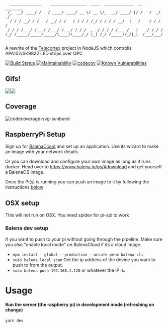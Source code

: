 ```

  ______________    ________________  ____  _____________  __    ________
 /_  __/ ____/ /   / ____/ ____/ __ \/ __ \/_  __/ ____/ |/ /   /  _/  _/
  / / / __/ / /   / __/ / /   / / / / /_/ / / / / __/  |   /    / / / /
 / / / /___/ /___/ /___/ /___/ /_/ / _, _/ / / / /___ /   |   _/ /_/ /
/_/ /_____/_____/_____/\____/\____/_/ |_| /_/ /_____//_/|_|  /___/___/


```
A rewrite of the [Telecortex](https://github.com/laserphile/telecortex) project in NodeJS which controlls APA102/SK9822 LED strips over OPC

[![Build Status](https://travis-ci.org/Laserphile/JS-Telecortex-2-Server.svg?branch=master)](https://travis-ci.org/Laserphile/JS-Telecortex-2-Server)
[![Maintainability](https://api.codeclimate.com/v1/badges/ef74b26938c3f747b39f/maintainability)](https://codeclimate.com/github/Laserphile/JS-Telecortex-2-Server/maintainability)
[![codecov](https://codecov.io/gh/Laserphile/JS-Telecortex-2-Server/branch/master/graph/badge.svg)](https://codecov.io/gh/Laserphile/JS-Telecortex-2-Server)
[![Known Vulnerabilities](https://snyk.io/test/github/Laserphile/JS-Telecortex-2-Server/badge.svg?targetFile=package.json)](https://snyk.io/test/github/Laserphile/JS-Telecortex-2-Server?targetFile=package.json)

## Gifs!

<img src="img/telecortex-timecrime-djing-short.gif?raw=true"><img src="img/telecortex-inside-dome.gif?raw=true">

## Coverage

![codecoverage-svg-sunburst]( https://codecov.io/gh/Laserphile/JS-Telecortex-2/branch/master/graphs/sunburst.svg)

## RaspberryPi Setup
Sign up for [BalenaCloud](https://www.balena.io/cloud/) and set up an application. Use its wizard to make an image with 
your network details. 

Or you can download and configure your own image as long as it runs docker. Head over to https://www.balena.io/os/#download and get yourself a BalenaOS image.

Once the Pi(s) is running you can push an image to it by following the instructions [below](#balena-dev-setup)

## OSX setup
This will not run on OSX. You need spidev for pi-spi to work 

### Balena dev setup
If you want to push to your pi without going through the pipeline. Make sure you also "enable local mode" on BalenaCloud if its a cloud image.
- `npm install --global --production --unsafe-perm balena-cli`
- `sudo balena local scan`
Get the ip address of the device you want to push to from the output.
- `sudo balena push 192.168.1.120` or whatever the IP is.

# Usage

#### Run the server (the raspberry pi) in development mode (refreshing on change)

```
yarn dev
```

